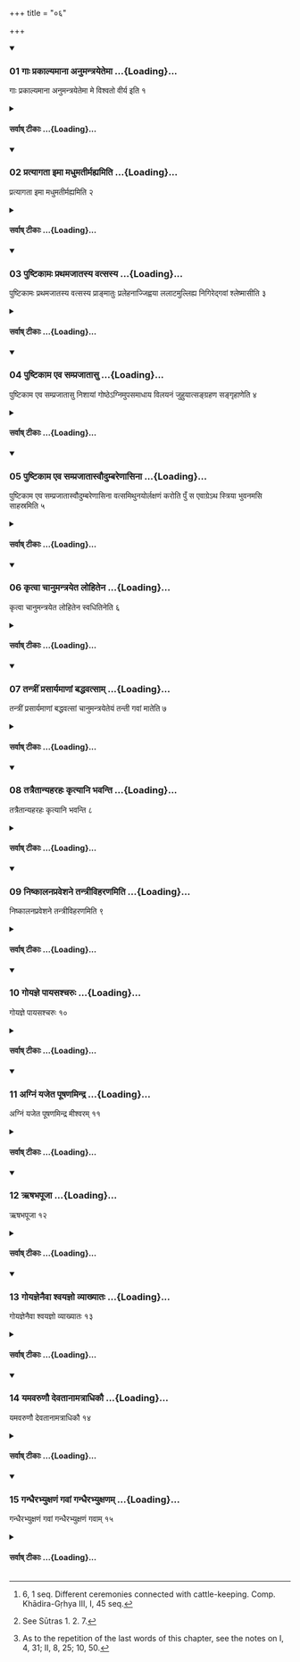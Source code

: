 +++
title = "०६"

+++

<div class="js_include" includetitle="true" newlevelforh1="3" unfilled url="/vedAH_sAma/kauthumam/sUtram/gobhila-gRhyam/vishvAsa-prastutiH/3/06/01_gAH_prakAlyamAnA_anumantrayetemA.md">
<details open><summary><h3>01 गाः प्रकाल्यमाना अनुमन्त्रयेतेमा ...{Loading}...</h3></summary>

गाः प्रकाल्यमाना अनुमन्त्रयेतेमा मे विश्वतो वीर्य इति १
</details>
</div>
<div class="js_include collapsed" newlevelforh1="4" title="सर्वाष् टीकाः" unfilled url="/vedAH_sAma/kauthumam/sUtram/gobhila-gRhyam/sarvASh_TIkAH/3/06/01_gAH_prakAlyamAnA_anumantrayetemA.md">
<details><summary><h4>सर्वाष् टीकाः ...{Loading}...</h4></summary>
<details><summary>मूलम्</summary>

गाः प्रकाल्यमाना अनुमन्त्रयेतेमा मे विश्वतो वीर्य इति १
</details>
<details><summary>Oldenberg</summary>

1. [^1]  When his cows are driven out, he should repeat (the verse), 'May (Bhava), the all-valiant one, (and Indra protect) these (cows) for me' (MB. I, 8, 1).


[^1]:  6, 1 seq. Different ceremonies connected with cattle-keeping. Comp. Khādira-Gṛhya III, I, 45 seq.
</details>
</details>
</div>
<div class="js_include" includetitle="true" newlevelforh1="3" unfilled url="/vedAH_sAma/kauthumam/sUtram/gobhila-gRhyam/vishvAsa-prastutiH/3/06/02_pratyAgatA_imA_madhumatIrmahyamiti.md">
<details open><summary><h3>02 प्रत्यागता इमा मधुमतीर्मह्यमिति ...{Loading}...</h3></summary>

प्रत्यागता इमा मधुमतीर्मह्यमिति २
</details>
</div>
<div class="js_include collapsed" newlevelforh1="4" title="सर्वाष् टीकाः" unfilled url="/vedAH_sAma/kauthumam/sUtram/gobhila-gRhyam/sarvASh_TIkAH/3/06/02_pratyAgatA_imA_madhumatIrmahyamiti.md">
<details><summary><h4>सर्वाष् टीकाः ...{Loading}...</h4></summary>
<details><summary>मूलम्</summary>

प्रत्यागता इमा मधुमतीर्मह्यमिति २
</details>
<details><summary>Oldenberg</summary>

2. When they have come back, (he should repeat the verse), 'These which are rich in sweet' (ibid. 2).
</details>
</details>
</div>
<div class="js_include" includetitle="true" newlevelforh1="3" unfilled url="/vedAH_sAma/kauthumam/sUtram/gobhila-gRhyam/vishvAsa-prastutiH/3/06/03_puShTikAmaH_prathamajAtasya_vatsasya.md">
<details open><summary><h3>03 पुष्टिकामः प्रथमजातस्य वत्सस्य ...{Loading}...</h3></summary>

पुष्टिकामः प्रथमजातस्य वत्सस्य प्राङ्मातुः प्रलेहनाज्जिह्वया ललाटमुल्लिह्य निगिरेद्गवां श्लेष्मासीति ३
</details>
</div>
<div class="js_include collapsed" newlevelforh1="4" title="सर्वाष् टीकाः" unfilled url="/vedAH_sAma/kauthumam/sUtram/gobhila-gRhyam/sarvASh_TIkAH/3/06/03_puShTikAmaH_prathamajAtasya_vatsasya.md">
<details><summary><h4>सर्वाष् टीकाः ...{Loading}...</h4></summary>
<details><summary>मूलम्</summary>

पुष्टिकामः प्रथमजातस्य वत्सस्य प्राङ्मातुः प्रलेहनाज्जिह्वया ललाटमुल्लिह्य निगिरेद्गवां श्लेष्मासीति ३
</details>
<details><summary>Oldenberg</summary>

3. If he is desirous of thriving (in his cattle), he should lick with his tongue the forehead of the firstborn calf, before it is licked by its mother, and should gulp with (the formula), 'Thou art the phlegm of the cows' (ibid. 3).
</details>
</details>
</div>
<div class="js_include" includetitle="true" newlevelforh1="3" unfilled url="/vedAH_sAma/kauthumam/sUtram/gobhila-gRhyam/vishvAsa-prastutiH/3/06/04_puShTikAma_eva_samprajAtAsu.md">
<details open><summary><h3>04 पुष्टिकाम एव सम्प्रजातासु ...{Loading}...</h3></summary>

पुष्टिकाम एव सम्प्रजातासु निशायां गोष्ठेऽग्निमुपसमाधाय विलयनं जुहुयात्सङ्ग्रहण सङ्गृहाणेति ४
</details>
</div>
<div class="js_include collapsed" newlevelforh1="4" title="सर्वाष् टीकाः" unfilled url="/vedAH_sAma/kauthumam/sUtram/gobhila-gRhyam/sarvASh_TIkAH/3/06/04_puShTikAma_eva_samprajAtAsu.md">
<details><summary><h4>सर्वाष् टीकाः ...{Loading}...</h4></summary>
<details><summary>मूलम्</summary>

पुष्टिकाम एव सम्प्रजातासु निशायां गोष्ठेऽग्निमुपसमाधाय विलयनं जुहुयात्सङ्ग्रहण सङ्गृहाणेति ४
</details>
<details><summary>Oldenberg</summary>

4. If he is desirous of thriving (in his cattle), he should, when the cows have calved, at night put wood on the fire in the cow-stable and should sacrifice churned curds with drops of ghee, with (the verse), 'Seizer, seize' (ibid. 4).
</details>
</details>
</div>
<div class="js_include" includetitle="true" newlevelforh1="3" unfilled url="/vedAH_sAma/kauthumam/sUtram/gobhila-gRhyam/vishvAsa-prastutiH/3/06/05_puShTikAma_eva_samprajAtAsvaudumbareNAsinA.md">
<details open><summary><h3>05 पुष्टिकाम एव सम्प्रजातास्वौदुम्बरेणासिना ...{Loading}...</h3></summary>

पुष्टिकाम एव सम्प्रजातास्वौदुम्बरेणासिना वत्समिथुनयोर्लक्षणं करोति पुँ स एवाग्रेऽथ स्त्रिया भुवनमसि साहस्रमिति ५
</details>
</div>
<div class="js_include collapsed" newlevelforh1="4" title="सर्वाष् टीकाः" unfilled url="/vedAH_sAma/kauthumam/sUtram/gobhila-gRhyam/sarvASh_TIkAH/3/06/05_puShTikAma_eva_samprajAtAsvaudumbareNAsinA.md">
<details><summary><h4>सर्वाष् टीकाः ...{Loading}...</h4></summary>
<details><summary>मूलम्</summary>

पुष्टिकाम एव सम्प्रजातास्वौदुम्बरेणासिना वत्समिथुनयोर्लक्षणं करोति पुँ स एवाग्रेऽथ स्त्रिया भुवनमसि साहस्रमिति ५
</details>
<details><summary>Oldenberg</summary>

5. If he is desirous of thriving (in his cattle), he makes, when the cows have calved, with a sword of Udumbara wood, marks on a male and on a female calf, first on the male, then on the female, with (the Mantra), 'The world art thou, thousandfold' (ibid. 5. 6),
</details>
</details>
</div>
<div class="js_include" includetitle="true" newlevelforh1="3" unfilled url="/vedAH_sAma/kauthumam/sUtram/gobhila-gRhyam/vishvAsa-prastutiH/3/06/06_kRtvA_chAnumantrayeta_lohitena.md">
<details open><summary><h3>06 कृत्वा चानुमन्त्रयेत लोहितेन ...{Loading}...</h3></summary>

कृत्वा चानुमन्त्रयेत लोहितेन स्वधितिनेति ६
</details>
</div>
<div class="js_include collapsed" newlevelforh1="4" title="सर्वाष् टीकाः" unfilled url="/vedAH_sAma/kauthumam/sUtram/gobhila-gRhyam/sarvASh_TIkAH/3/06/06_kRtvA_chAnumantrayeta_lohitena.md">
<details><summary><h4>सर्वाष् टीकाः ...{Loading}...</h4></summary>
<details><summary>मूलम्</summary>

कृत्वा चानुमन्त्रयेत लोहितेन स्वधितिनेति ६
</details>
<details><summary>Oldenberg</summary>

6. And after he has done so, he should recite (over the two calves the Mantra), 'With metal, with the butcher's knife' (ibid. 7).
</details>
</details>
</div>
<div class="js_include" includetitle="true" newlevelforh1="3" unfilled url="/vedAH_sAma/kauthumam/sUtram/gobhila-gRhyam/vishvAsa-prastutiH/3/06/07_tantrIM_prasAryamANAM_baddhavatsAm.md">
<details open><summary><h3>07 तन्त्रीं प्रसार्यमाणां बद्धवत्साम् ...{Loading}...</h3></summary>

तन्त्रीं प्रसार्यमाणां बद्धवत्सां चानुमन्त्रयेतेयं तन्ती गवां मातेति ७
</details>
</div>
<div class="js_include collapsed" newlevelforh1="4" title="सर्वाष् टीकाः" unfilled url="/vedAH_sAma/kauthumam/sUtram/gobhila-gRhyam/sarvASh_TIkAH/3/06/07_tantrIM_prasAryamANAM_baddhavatsAm.md">
<details><summary><h4>सर्वाष् टीकाः ...{Loading}...</h4></summary>
<details><summary>मूलम्</summary>

तन्त्रीं प्रसार्यमाणां बद्धवत्सां चानुमन्त्रयेतेयं तन्ती गवां मातेति ७
</details>
<details><summary>Oldenberg</summary>

7. When the rope (to which the calves are bound) is spread out, and (again) when the calves have been bound to it, he should recite over it (the verse), 'This rope, the mother of the cows' (ibid. 8).
</details>
</details>
</div>
<div class="js_include" includetitle="true" newlevelforh1="3" unfilled url="/vedAH_sAma/kauthumam/sUtram/gobhila-gRhyam/vishvAsa-prastutiH/3/06/08_tatraitAnyaharahaH_kRtyAni_bhavanti.md">
<details open><summary><h3>08 तत्रैतान्यहरहः कृत्यानि भवन्ति ...{Loading}...</h3></summary>

तत्रैतान्यहरहः कृत्यानि भवन्ति ८
</details>
</div>
<div class="js_include collapsed" newlevelforh1="4" title="सर्वाष् टीकाः" unfilled url="/vedAH_sAma/kauthumam/sUtram/gobhila-gRhyam/sarvASh_TIkAH/3/06/08_tatraitAnyaharahaH_kRtyAni_bhavanti.md">
<details><summary><h4>सर्वाष् टीकाः ...{Loading}...</h4></summary>
<details><summary>मूलम्</summary>

तत्रैतान्यहरहः कृत्यानि भवन्ति ८
</details>
<details><summary>Oldenberg</summary>

8. Here now the following (rites) have to be performed day by day, (viz.)
</details>
</details>
</div>
<div class="js_include" includetitle="true" newlevelforh1="3" unfilled url="/vedAH_sAma/kauthumam/sUtram/gobhila-gRhyam/vishvAsa-prastutiH/3/06/09_niShkAlanapraveshane_tantrIviharaNamiti.md">
<details open><summary><h3>09 निष्कालनप्रवेशने तन्त्रीविहरणमिति ...{Loading}...</h3></summary>

निष्कालनप्रवेशने तन्त्रीविहरणमिति ९
</details>
</div>
<div class="js_include collapsed" newlevelforh1="4" title="सर्वाष् टीकाः" unfilled url="/vedAH_sAma/kauthumam/sUtram/gobhila-gRhyam/sarvASh_TIkAH/3/06/09_niShkAlanapraveshane_tantrIviharaNamiti.md">
<details><summary><h4>सर्वाष् टीकाः ...{Loading}...</h4></summary>
<details><summary>मूलम्</summary>

निष्कालनप्रवेशने तन्त्रीविहरणमिति ९
</details>
<details><summary>Oldenberg</summary>

9. [^2]  (The rites at) the driving out (of the cows), at the coming back (of the cows), and at the setting into motion of the rope (with the calves).


[^2]:  See Sūtras 1. 2. 7.
</details>
</details>
</div>
<div class="js_include" includetitle="true" newlevelforh1="3" unfilled url="/vedAH_sAma/kauthumam/sUtram/gobhila-gRhyam/vishvAsa-prastutiH/3/06/10_goyajne_pAyasashcharuH.md">
<details open><summary><h3>10 गोयज्ञे पायसश्चरुः ...{Loading}...</h3></summary>

गोयज्ञे पायसश्चरुः १०
</details>
</div>
<div class="js_include collapsed" newlevelforh1="4" title="सर्वाष् टीकाः" unfilled url="/vedAH_sAma/kauthumam/sUtram/gobhila-gRhyam/sarvASh_TIkAH/3/06/10_goyajne_pAyasashcharuH.md">
<details><summary><h4>सर्वाष् टीकाः ...{Loading}...</h4></summary>
<details><summary>मूलम्</summary>

गोयज्ञे पायसश्चरुः १०
</details>
<details><summary>Oldenberg</summary>

10. At the cow-sacrifice (i.e. the sacrifice by which a thriving condition for the cows is obtained), boiled rice-grains with milk (are offered).
</details>
</details>
</div>
<div class="js_include" includetitle="true" newlevelforh1="3" unfilled url="/vedAH_sAma/kauthumam/sUtram/gobhila-gRhyam/vishvAsa-prastutiH/3/06/11_agniM_yajeta_pUShaNamindra.md">
<details open><summary><h3>11 अग्निं यजेत पूषणमिन्द्र ...{Loading}...</h3></summary>

अग्निं यजेत पूषणमिन्द्र मीश्वरम् ११
</details>
</div>
<div class="js_include collapsed" newlevelforh1="4" title="सर्वाष् टीकाः" unfilled url="/vedAH_sAma/kauthumam/sUtram/gobhila-gRhyam/sarvASh_TIkAH/3/06/11_agniM_yajeta_pUShaNamindra.md">
<details><summary><h4>सर्वाष् टीकाः ...{Loading}...</h4></summary>
<details><summary>मूलम्</summary>

अग्निं यजेत पूषणमिन्द्र मीश्वरम् ११
</details>
<details><summary>Oldenberg</summary>

11. Let him sacrifice to Agni, Pūṣan, Indra, and Īśvara.
</details>
</details>
</div>
<div class="js_include" includetitle="true" newlevelforh1="3" unfilled url="/vedAH_sAma/kauthumam/sUtram/gobhila-gRhyam/vishvAsa-prastutiH/3/06/12_RShabhapUjA.md">
<details open><summary><h3>12 ऋषभपूजा ...{Loading}...</h3></summary>

ऋषभपूजा १२
</details>
</div>
<div class="js_include collapsed" newlevelforh1="4" title="सर्वाष् टीकाः" unfilled url="/vedAH_sAma/kauthumam/sUtram/gobhila-gRhyam/sarvASh_TIkAH/3/06/12_RShabhapUjA.md">
<details><summary><h4>सर्वाष् टीकाः ...{Loading}...</h4></summary>
<details><summary>मूलम्</summary>

ऋषभपूजा १२
</details>
<details><summary>Oldenberg</summary>

12. To the bull honour is done (by adorning it, by lavish food, &c.).
</details>
</details>
</div>
<div class="js_include" includetitle="true" newlevelforh1="3" unfilled url="/vedAH_sAma/kauthumam/sUtram/gobhila-gRhyam/vishvAsa-prastutiH/3/06/13_goyajnenaivA_shvayajno_vyAkhyAtaH.md">
<details open><summary><h3>13 गोयज्ञेनैवा श्वयज्ञो व्याख्यातः ...{Loading}...</h3></summary>

गोयज्ञेनैवा श्वयज्ञो व्याख्यातः १३
</details>
</div>
<div class="js_include collapsed" newlevelforh1="4" title="सर्वाष् टीकाः" unfilled url="/vedAH_sAma/kauthumam/sUtram/gobhila-gRhyam/sarvASh_TIkAH/3/06/13_goyajnenaivA_shvayajno_vyAkhyAtaH.md">
<details><summary><h4>सर्वाष् टीकाः ...{Loading}...</h4></summary>
<details><summary>मूलम्</summary>

गोयज्ञेनैवा श्वयज्ञो व्याख्यातः १३
</details>
<details><summary>Oldenberg</summary>

13. By the cow-sacrifice also the horse-sacrifice (i.e. the sacrifice by which thriving horses are obtained) has been explained.
</details>
</details>
</div>
<div class="js_include" includetitle="true" newlevelforh1="3" unfilled url="/vedAH_sAma/kauthumam/sUtram/gobhila-gRhyam/vishvAsa-prastutiH/3/06/14_yamavaruNau_devatAnAmatrAdhikau.md">
<details open><summary><h3>14 यमवरुणौ देवतानामत्राधिकौ ...{Loading}...</h3></summary>

यमवरुणौ देवतानामत्राधिकौ १४
</details>
</div>
<div class="js_include collapsed" newlevelforh1="4" title="सर्वाष् टीकाः" unfilled url="/vedAH_sAma/kauthumam/sUtram/gobhila-gRhyam/sarvASh_TIkAH/3/06/14_yamavaruNau_devatAnAmatrAdhikau.md">
<details><summary><h4>सर्वाष् टीकाः ...{Loading}...</h4></summary>
<details><summary>मूलम्</summary>

यमवरुणौ देवतानामत्राधिकौ १४
</details>
<details><summary>Oldenberg</summary>

14. Of deities Yama and Varuṇa are added here (to the deities stated above) (Sūtra II).
</details>
</details>
</div>
<div class="js_include" includetitle="true" newlevelforh1="3" unfilled url="/vedAH_sAma/kauthumam/sUtram/gobhila-gRhyam/vishvAsa-prastutiH/3/06/15_gandhairabhyuxaNaM_gavAM_gandhairabhyuxaNam.md">
<details open><summary><h3>15 गन्धैरभ्युक्षणं गवां गन्धैरभ्युक्षणम् ...{Loading}...</h3></summary>

गन्धैरभ्युक्षणं गवां गन्धैरभ्युक्षणं गवाम् १५
</details>
</div>
<div class="js_include collapsed" newlevelforh1="4" title="सर्वाष् टीकाः" unfilled url="/vedAH_sAma/kauthumam/sUtram/gobhila-gRhyam/sarvASh_TIkAH/3/06/15_gandhairabhyuxaNaM_gavAM_gandhairabhyuxaNam.md">
<details><summary><h4>सर्वाष् टीकाः ...{Loading}...</h4></summary>
<details><summary>मूलम्</summary>

गन्धैरभ्युक्षणं गवां गन्धैरभ्युक्षणं गवाम् १५
</details>
<details><summary>Oldenberg</summary>

15. [^3]  (After the cow-sacrifice) the cows are besprinkled with scented water; the cows are besprinkled with scented water.


[^3]:  As to the repetition of the last words of this chapter, see the notes on I, 4, 31; II, 8, 25; 10, 50.
</details>
</details>
</div>
